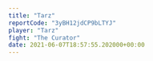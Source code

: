 ```yaml
---
title: "Tarz"
reportCode: "3yBH12jdCP9bLTYJ"
player: "Tarz"
fight: "The Curator"
date: 2021-06-07T18:57:55.202000+00:00
---
```

